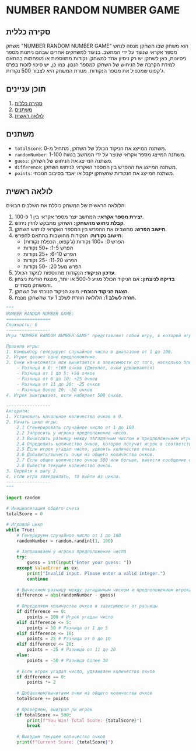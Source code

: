 # NUMBER RANDOM NUMBER GAME

## סקירה כללית

משחק "NUMBER RANDOM NUMBER GAME" הוא משחק שבו השחקן מנסה לנחש מספר אקראי שנוצר על ידי המחשב. בניגוד למשחקים אחרים שבהם ניתנות מספר ניסיונות, כאן לשחקן יש רק ניסיון אחד למשחק. נקודות מתווספות או מופחתות בהתאם למידת הקרבה של הניחוש של השחקן למספר הנכון. כמו כן, יש סיכוי לזכות בפרס ג'קפוט שמכפיל את מספר הנקודות. מטרת המשחק היא לצבור 500 נקודות.

## תוכן עניינים

1.  [סקירה כללית](#סקירה-כללית)
2.  [משתנים](#משתנים)
3.  [לולאה ראשית](#לולאה-ראשית)

## משתנים

- `totalScore`: משתנה המייצג את הניקוד הכולל של השחקן, מתחיל מ-0.
- `randomNumber`: משתנה המייצג מספר אקראי שנוצר על ידי המחשב בטווח 1-100.
- `guess`: משתנה המייצג את הניחוש של השחקן.
- `difference`: משתנה המייצג את ההפרש בין המספר האקראי לניחוש השחקן.
- `points`: משתנה המייצג את הנקודות שהשחקן יקבל או יאבד בסיבוב הנוכחי.

## לולאה ראשית

הלולאה הראשית של המשחק כוללת את השלבים הבאים:

1. **יצירת מספר אקראי:** המחשב יוצר מספר אקראי בין 1 ל-100.
2. **קבלת ניחוש מהשחקן:** השחקן מתבקש להזין ניחוש.
3. **חישוב הפרש:** מחשבים את ההפרש בין המספר האקראי לניחוש השחקן.
4. **חישוב נקודות:** הנקודות מחושבות בהתאם להפרש:
    - הפרש 0: +100 נקודות (ג'קפוט, הכפלת נקודות)
    - הפרש 1-5: +50 נקודות
    - הפרש 6-10: +25 נקודות
    - הפרש 11-20: -25 נקודות
    - הפרש מעל 20: -50 נקודות
5. **עדכון הניקוד:** הנקודות מתווספות לניקוד הכולל.
6. **בדיקה לניצחון:** אם הניקוד הכולל מגיע ל-500 או יותר, מוצגת הודעת ניצחון והמשחק מסתיים.
7. **הצגת הניקוד הנוכחי:** מוצג הניקוד הנוכחי של השחקן.
8. **חזרה לשלב 1:** הלולאה חוזרת לשלב 1 עד שהשחקן מנצח.

```python
"""
NUMBER RANDOM NUMBER GAME:
=================
Сложность: 6
-----------------
Игра "NUMBER RANDOM NUMBER GAME" представляет собой игру, в которой игрок пытается угадать случайное число, сгенерированное компьютером. В отличие от других игр, где дается несколько попыток, здесь у игрока есть только одна попытка за игру. Очки начисляются или вычитаются в зависимости от того, насколько близко предположение игрока к загаданному числу. Также, есть шанс получить джекпот, который удваивает количество очков. Цель игры - набрать 500 очков.

Правила игры:
1. Компьютер генерирует случайное число в диапазоне от 1 до 100.
2. Игрок делает одно предположение.
3. Очки начисляются или вычитаются в зависимости от того, насколько близко предположение игрока к загаданному числу:
    - Разница в 0: +100 очков (Джекпот, очки удваиваются)
    - Разница от 1 до 5: +50 очков
    - Разница от 6 до 10: +25 очков
    - Разница от 11 до 20: -25 очков
    - Разница более 20: -50 очков
4. Игрок выигрывает, если набирает 500 очков.

-----------------
Алгоритм:
1. Установить начальное количество очков в 0.
2. Начать цикл игры:
    2.1 Сгенерировать случайное число от 1 до 100.
    2.2 Запросить у игрока предположение числа.
    2.3 Вычислить разницу между загаданным числом и предположением игрока.
    2.4 Определить количество очков, которое получит игрок в соответствии с разницей.
    2.5 Если игрок угадал число, удвоить количество очков.
    2.6 Добавить/вычесть очки из общего количества очков.
    2.7 Если общее количество очков 500 или больше, вывести сообщение о победе и завершить игру.
    2.8 Вывести текущее количество очков.
3. Перейти к шагу 2.
4. Если игра завершилась, то выйти из цикла.
-----------------
"""

import random

# Инициализация общего счета
totalScore = 0

# Игровой цикл
while True:
    # Генерируем случайное число от 1 до 100
    randomNumber = random.randint(1, 100)
    
    # Запрашиваем у игрока предположение числа
    try:
        guess = int(input("Enter your guess: "))
    except ValueError as ex:
        print("Invalid input. Please enter a valid integer.")
        continue
    
    # Вычисляем разницу между загаданным числом и предположением игрока
    difference = abs(randomNumber - guess)
    
    # Определяем количество очков в зависимости от разницы
    if difference == 0:
        points = 100 # Игрок угадал число
    elif difference <= 5:
        points = 50 # Разница от 1 до 5
    elif difference <= 10:
        points = 25 # Разница от 6 до 10
    elif difference <= 20:
        points = -25 # Разница от 11 до 20
    else:
        points = -50 # Разница более 20
    
    # Если игрок угадал число, удваиваем количество очков
    if difference == 0:
        points *= 2
    
    # Добавляем/вычитаем очки из общего количества очков
    totalScore += points
    
    # Проверяем, выиграл ли игрок
    if totalScore >= 500:
        print(f"You Win! Total Score: {totalScore}")
        break
    
    # Выводим текущее количество очков
    print(f"Current Score: {totalScore}")